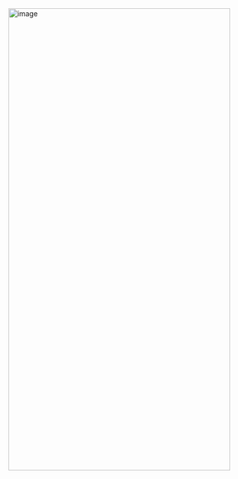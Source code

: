 <img width="441" height="917" alt="image" src="https://github.com/user-attachments/assets/86d946ad-3968-4ed5-a28a-08008160a00d" />
